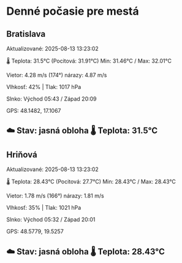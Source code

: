 ﻿# Denné počasie pre mestá

## Bratislava
Aktualizované: 2025-08-13 13:23:02

🌡️ Teplota: 31.5°C 
(Pocitová: 31.91°C)
Min: 31.46°C / Max: 32.01°C

Vietor: 4.28 m/s    (174°) 
nárazy: 4.87 m/s

Vlhkosť: 42% | Tlak: 1017 hPa

Slnko: Východ 05:43 / Západ 20:09

GPS: 48.1482, 17.1067

☁️ Stav: jasná obloha        🌡️ Teplota: 31.5°C
---

## Hriňová
Aktualizované: 2025-08-13 13:23:02

🌡️ Teplota: 28.43°C 
(Pocitová: 27.7°C)
Min: 28.43°C / Max: 28.43°C

Vietor: 1.78 m/s (166°)
nárazy: 1.81 m/s

Vlhkosť: 35% | Tlak: 1021 hPa

Slnko: Východ 05:32 / Západ 20:01

GPS: 48.5779, 19.5257

☁️ Stav: jasná obloha        🌡️ Teplota: 28.43°C
---
